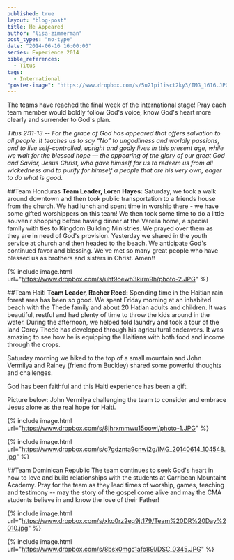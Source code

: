 ```yaml
---
published: true
layout: "blog-post"
title: He Appeared
author: "lisa-zimmerman"
post_types: "no-type"
date: "2014-06-16 16:00:00"
series: Experience 2014
bible_references: 
  - Titus
tags: 
  - International
"poster-image": "https://www.dropbox.com/s/5u21pi1isct2ky3/IMG_1616.JPG"
---
```


The teams have reached the final week of the international stage!  Pray each team member would boldly follow God's voice, know God's heart more clearly and surrender to God's plan.

*Titus 2:11-13 -- For the grace of God has appeared that offers salvation to all people. It teaches us to say “No” to ungodliness and worldly passions, and to live self-controlled, upright and godly lives in this present age, while we wait for the blessed hope — the appearing of the glory of our great God and Savior, Jesus Christ, who gave himself for us to redeem us from all wickedness and to purify for himself a people that are his very own, eager to do what is good.*

##Team Honduras
**Team Leader, Loren Hayes:** Saturday, we took a walk around downtown and then took public transportation to a friends house from the church.  We had lunch and spent time in worship there - we have some gifted worshippers on this team!  We then took some time to do a little souvenir shopping before having dinner at the Varella home, a special family with ties to Kingdom Building Ministries.  We prayed over them as they are in need of God's provision.  Yesterday we shared in the youth service at church and then headed to the beach.  We anticipate God's continued favor and blessing.  We've met so many great people who have blessed us as brothers and sisters in Christ.  Amen!!

{% include image.html url="https://www.dropbox.com/s/uht9oewh3kirm9h/photo-2.JPG" %}

##Team Haiti
**Team Leader, Racher Reed:** Spending time in the Haitian rain forest area has been so good.  We spent Friday morning at an inhabited beach with the Thede family and about 20 Hatian adults and children. It was beautiful, restful and had plenty of time to throw the kids around in the water. During the afternoon, we helped fold laundry and took a tour of the land Corey Thede has developed through his agricultural endeavors. It was amazing to see how he is equipping the Haitians with both food and income through the crops. 

Saturday morning we hiked to the top of a small mountain and John Vermilya and Rainey (friend from Buckley) shared some powerful thoughts and challenges.

God has been faithful and this Haiti experience has been a gift.

Picture below: John Vermilya challenging the team to consider and embrace Jesus alone as the real hope for Haiti.

{% include image.html url="https://www.dropbox.com/s/8jhrxmmwu15oowl/photo-1.JPG" %}

{% include image.html url="https://www.dropbox.com/s/c7gdznta9cnwi2g/IMG_20140614_104548.jpg" %}

##Team Dominican Republic
The team continues to seek God's heart in how to love and build relationships with the students at Carribean Mountaint Academy.  Pray for the team as they lead times of worship, games, teaching and testimony -- may the story of the gospel come alive and may the CMA students believe in and know the love of their Father!  

{% include image.html url="https://www.dropbox.com/s/xko0rz2eg9jt179/Team%20DR%20Day%2010.jpg" %}

{% include image.html url="https://www.dropbox.com/s/8bsx0mgc1afo89l/DSC_0345.JPG" %}